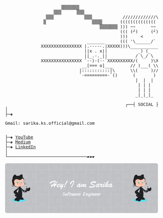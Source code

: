 <pre>
                      ▒▒▒▒▒▒▒                                         ▒▒▒▒      
                   ▒▒▒      ▒▒▒                                     ▒▒▒  ▒▒     
                ▒▒▒            ▒▒▒            /////////////\\\\     ▒▒    ▒▒▒▒▒▒
               ▒                  ▒▒▒▒       (((((((((((((( \\\\    ▒▒          
                                     ▒▒▒▒▒▒▒ ))) ~~      ~~  (((▒▒▒▒▒           
                                             ((( (┘)     (┘) )))                
                                             )))     <       (((                
                                _______      ((( '\______/`  )))                
              XXXXXXXXXXXXXXXX |.-----.|XXXXX)))\___________/((( XXXXXXXXXXXXXXX
                               ||x . x||            _) (_                       
                               ||_.-._||           / \_/ \                      
              XXXXXXXXXXXXXXXX `--)-(--`XXXXXXXXXX/(     )\XXXXXXXXXXXXXXXXXXXXX
                              __[=== o]___       // )___( \\                    
                             |:::::::::::|\      \\(     )//                    
                             `-=========-`()      (       )                     
                                                   |  |  |                      
                                                    | | |                       
                                                    | | |                       
                                                   _|_|_|_ 
                                               
                                               ┌──┤ SOCIAL ├─────────▰▰▰
│
├─◈ <p>Gmail: sarika.ks.official@gmail.com</p>
├─◈ <a href="https://www.youtube.com/@pickupwhereyouleft7647">YouTube</a>
├─◈ <a href="https://medium.com/@sarika.ks.official">Medium</a>
├─◈ <a href="https://www.linkedin.com/in/sarika-k-s-b094b61ba/">LinkedIn</a>
│
└───────────────────────────────▰▰▰                                                                           
</pre>
![](./github-header-image.png)
